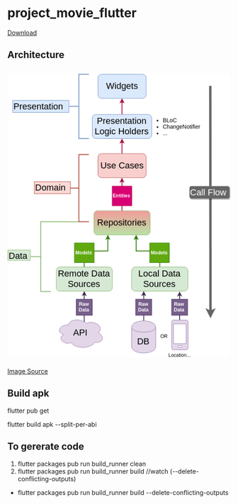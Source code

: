 # project_movie_flutter

[Download](https://github.com/nguyenhoangvannha/project_movie_flutter/releases/tag/v1.0)

## Architecture
![Clean-Architecture-Flutter-Diagram](readme/Clean-Architecture-Flutter-Diagram.png "Clean-Architecture-Flutter-Diagram") 
---
[Image Source](https://resocoder.com/2019/08/27/flutter-tdd-clean-architecture-course-1-explanation-project-structure/)


## Build apk
flutter pub get

flutter build apk --split-per-abi

## To gererate code
1. flutter packages pub run build_runner clean
2. flutter packages pub run build_runner build //watch (--delete-conflicting-outputs)
- flutter packages pub run build_runner build --delete-conflicting-outputs
